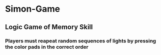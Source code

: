 # Simon-Game
## Logic Game of Memory Skill
### Players must reapeat random sequences of lights by pressing the color pads in the correct order
